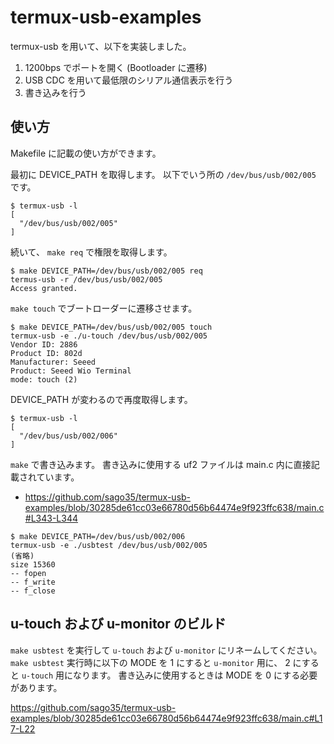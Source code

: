# termux-usb-examples

termux-usb を用いて、以下を実装しました。

1. 1200bps でポートを開く (Bootloader に遷移)
2. USB CDC を用いて最低限のシリアル通信表示を行う
3. 書き込みを行う

## 使い方

Makefile に記載の使い方ができます。

最初に DEVICE_PATH を取得します。
以下でいう所の `/dev/bus/usb/002/005` です。

```
$ termux-usb -l
[
  "/dev/bus/usb/002/005"
]
```

続いて、 `make req` で権限を取得します。

```
$ make DEVICE_PATH=/dev/bus/usb/002/005 req
termus-usb -r /dev/bus/usb/002/005
Access granted.
```

`make touch` でブートローダーに遷移させます。

```
$ make DEVICE_PATH=/dev/bus/usb/002/005 touch
termux-usb -e ./u-touch /dev/bus/usb/002/005
Vendor ID: 2886
Product ID: 802d
Manufacturer: Seeed
Product: Seeed Wio Terminal
mode: touch (2)
```

DEVICE_PATH が変わるので再度取得します。

```
$ termux-usb -l
[
  "/dev/bus/usb/002/006"
]
```


`make` で書き込みます。
書き込みに使用する uf2 ファイルは main.c 内に直接記載されています。

* https://github.com/sago35/termux-usb-examples/blob/30285de61cc03e66780d56b64474e9f923ffc638/main.c#L343-L344

```
$ make DEVICE_PATH=/dev/bus/usb/002/006
termux-usb -e ./usbtest /dev/bus/usb/002/005
(省略)
size 15360
-- fopen
-- f_write
-- f_close
```

## u-touch および u-monitor のビルド

`make usbtest` を実行して `u-touch` および `u-monitor` にリネームしてください。
`make usbtest` 実行時に以下の MODE を 1 にすると `u-monitor` 用に、 2 にすると `u-touch` 用になります。
書き込みに使用するときは MODE を 0 にする必要があります。

https://github.com/sago35/termux-usb-examples/blob/30285de61cc03e66780d56b64474e9f923ffc638/main.c#L17-L22
